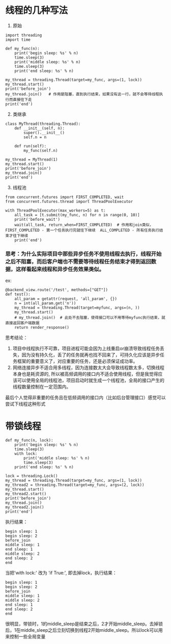 # 线程的几种写法

1. 原始
```
import threading
import time

def my_func(n):
    print('begin sleep: %s' % n)
    time.sleep(3)
    print('middle sleep: %s' % n)
    time.sleep(3)
    print('end sleep: %s' % n)

my_thread = threading.Thread(target=my_func, args=(1, lock))
my_thread.start()
print('before_join')
my_thread.join()   # 作用是阻塞，直到执行结束，如果没有这一行，就不会等待线程执行而直接往下走
print('end')
```

2. 类继承
```
class MyThread(threading.Thread):
    def __init__(self, n):
        super().__init__()
        self.n = n

    def run(self):
        my_func(self.n)

my_thread = MyThread(1)
my_thread.start()
print('before_join')
my_thread.join()
print('end')
```

3. 线程池
```
from concurrent.futures import FIRST_COMPLETED, wait
from concurrent.futures.thread import ThreadPoolExecutor

with ThreadPoolExecutor(max_workers=5) as t:
    all_task = [t.submit(my_func, n) for n in range(0, 10)]
    print('before_wait')
    wait(all_task, return_when=FIRST_COMPLETED)  # 作用和join类似，FIRST_COMPLETED - 第一个任务执行完就往下继续  ALL_COMPLETED - 所有任务执行结束才往下继续
    print('end')
```

### 思考：为什么实际项目中那些异步任务不使用线程去执行，线程开始之后不阻塞，而后客户端也不需要等待线程任务结束才得到返回数据，这样看起来线程和异步任务效果类似。
ex:
```
@backend_view.route('/test', methods=["GET"])
def test():
    all_param = getattr(request, 'all_param', {})
    n = int(all_param.get('n'))
    my_thread = threading.Thread(target=myfunc, args=(n, ))
    my_thread.start()
    # my_thread.join()  # 此处不去阻塞，使得接口可以不用等待myfunc执行结束，就直接返回客户端数据
    return render_response()
```

思考结论：
1. 项目中线程执行不可靠，项目进程可能会因为上线重启or崩溃导致线程任务丢失，因为没有持久化，丢了的任务就再也找不回来了，可持久化应该是异步任务框架的重要意义了，对应重要的任务，还是必须保证成功率。
2. 网络连接异步不适合用多线程，因为连接数太大会导致线程数太多，切换线程本身也是耗资源的,  所以被高频调用的接口内不适合使用线程，但是我觉得应该可以使用全局的线程池，项目启动时就生成一个线程池，全局的接口产生的线程数量控制在一定范围内。

最后个人觉得非重要的任务且在低频调用的接口内（比如后台管理接口）感觉可以尝试下线程这种形式

# 带锁线程
```
def my_func(n, lock):
    print('begin sleep: %s' % n)
    time.sleep(3)
    with lock:
        print('middle sleep: %s' % n)
        time.sleep(3)
    print('end sleep: %s' % n)

lock = threading.Lock()
my_thread = threading.Thread(target=my_func, args=(1, lock))
my_thread2 = threading.Thread(target=my_func, args=(2, lock))
my_thread.start()
my_thread2.start()
print('before_join')
my_thread.join()
my_thread2.join()
print('end')
```
执行结果：
```
begin sleep: 1
begin sleep: 2
before_join
middle sleep: 1
end sleep: 1
middle sleep: 2
end sleep: 2
end
```
当把'with lock:' 改为 'if True:', 即去掉lock，执行结果：
```
begin sleep: 1
begin sleep: 2
before_join
middle sleep: 1
middle sleep: 2
end sleep: 1
end sleep: 2
end
```
很明显，带锁时，1的middle_sleep是结束之后，2才开始middle_sleep。去掉锁后，1在middle_sleep之后立刻切换到线程2开始middle_sleep。所以lock可以用来控制一些全局变量
